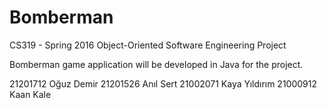 # Bomberman
CS319 - Spring 2016 Object-Oriented Software Engineering Project

Bomberman game application will be developed in Java for the project.

21201712 Oğuz Demir
21201526 Anıl Sert 
21002071 Kaya Yıldırım 
21000912 Kaan Kale
